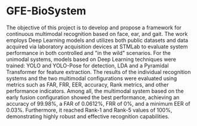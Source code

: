 # GFE-BioSystem
The objective of this project is to develop and propose a framework for continuous multimodal recognition based on face, ear, and gait. The work employs Deep Learning models and utilizes both public datasets and data acquired via laboratory acquisition devices at STMLab to evaluate system performance in both controlled and "in the wild" scenarios. For the unimodal systems, models based on Deep Learning techniques were trained: YOLO and YOLO-Pose for detection, LDA and a Pyramidal Transformer for feature extraction. The results of the individual recognition systems and the two multimodal configurations were evaluated using metrics such as FAR, FRR, EER, accuracy, Rank metrics, and other performance indicators. Among all, the multimodal system based on the early fusion configuration showed the best performance, achieving an accuracy of 99.98%, a FAR of 0.0612%, FRR of 0%, and a minimum EER of 0.03%. Furthermore, it reached Rank-1 and Rank-5 values of 100%, demonstrating highly robust and effective recognition capabilities.
